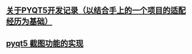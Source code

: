 ﻿## [关于PYQT5开发记录（以结合手上的一个项目的适配经历为基础）][1]

## [ pyqt5 截图功能的实现 ][2]

[1]: https://www.jianshu.com/u/e410909d5b98
[2]:https://github.com/frankcreating/frankcreating.github.io/blob/master/pyqt/pyqt5-cut-picture.md